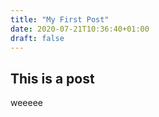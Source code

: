 ```yaml
---
title: "My First Post"
date: 2020-07-21T10:36:40+01:00
draft: false
---
```

## This is a post

weeeee
